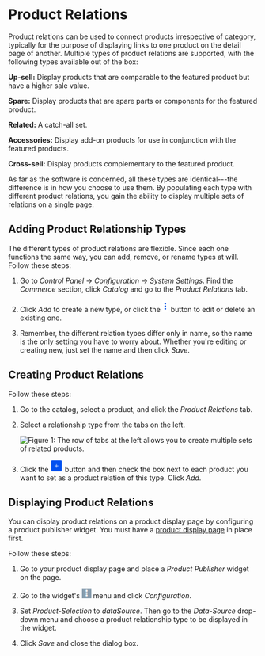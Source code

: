 # Product Relations [](id=product-relations)

Product relations can be used to connect products irrespective of category,
typically for the purpose of displaying links to one product on the detail page
of another. Multiple types of product relations are supported, with the
following types available out of the box:

**Up-sell:** Display products that are comparable to the featured product
but have a higher sale value.

**Spare:** Display products that are spare parts or components for the featured
product.

**Related:** A catch-all set.

**Accessories:** Display add-on products for use in conjunction with the featured products.

**Cross-sell:** Display products complementary to the featured product.

As far as the software is concerned, all these types are identical---the
difference is in how you choose to use them. By populating each type with
different product relations, you gain the ability to display multiple sets of
relations on a single page.

## Adding Product Relationship Types [](id=adding-product-relationship-types)

The different types of product relations are flexible. Since each one functions
the same way, you can add, remove, or rename types at will. Follow these steps:

1.  Go to *Control Panel* &rarr; *Configuration* &rarr; *System Settings*. Find
    the *Commerce* section, click *Catalog* and go to the *Product Relations*
    tab.

2.  Click *Add* to create a new type, or click the
    ![Options](../../../images/icon-options.png) button to edit or delete an
    existing one.

3.  Remember, the different relation types differ only in name, so the name is
    the only setting you have to worry about. Whether you're editing or creating
    new, just set the name and then click *Save*.

## Creating Product Relations [](id=creating-product-relations)

Follow these steps:

1.  Go to the catalog, select a product, and click the *Product Relations*
    tab.

2.  Select a relationship type from the tabs on the left.

    ![Figure 1: The row of tabs at the left allows you to create multiple sets
    of related products.](../../../images/product-relations.png)

3.  Click the ![Add](../../../images/icon-add.png) button and then check the
    box next to each product you want to set as a product relation of this type.
    Click *Add*.

## Displaying Product Relations [](id=displaying-product-relations)

You can display product relations on a product display page by configuring
a product publisher widget. You must have a 
[product display page](web/emporio/documentation/-/knowledge_base/1-0/displaying-product-pages)
in place first.

Follow these steps:

1.  Go to your product display page and place a *Product Publisher* widget on the
    page.

2.  Go to the widget's ![Options](../../../images/icon-app-options.png) menu and
    click *Configuration*.

3.  Set *Product-Selection* to *dataSource*. Then go to the *Data-Source*
    drop-down  menu and choose a product relationship type to be displayed in
    the widget.

4.  Click *Save* and close the dialog box.
